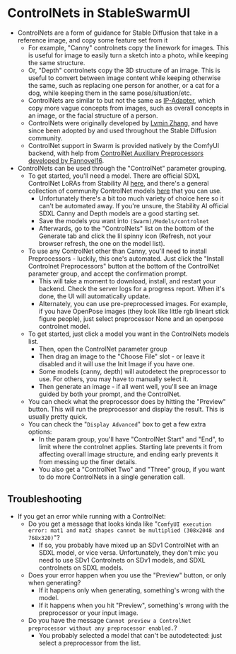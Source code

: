 # ControlNets in StableSwarmUI

- ControlNets are a form of guidance for Stable Diffusion that take in a reference image, and copy some feature set from it
    - For example, "Canny" controlnets copy the linework for images. This is useful for image to easily turn a sketch into a photo, while keeping the same structure.
    - Or, "Depth" controlnets copy the 3D structure of an image. This is useful to convert between image content while keeping otherwise the same, such as replacing one person for another, or a cat for a dog, while keeping them in the same pose/situation/etc.
    - ControlNets are similar to but not the same as [IP-Adapter](/docs/Features/IPAdapter-ReVision.md), which copy more vague concepts from images, such as overall concepts in an image, or the facial structure of a person.
    - ControlNets were originally developed by [Lvmin Zhang](https://arxiv.org/abs/2302.05543), and have since been adopted by and used throughout the Stable Diffusion community.
    - ControlNet support in Swarm is provided natively by the ComfyUI backend, with help from [ControlNet Auxiliary Preprocessors developed by Fannovel16](https://github.com/Fannovel16/comfyui_controlnet_aux).
- ControlNets can be used through the "ControlNet" parameter grouping.
    - To get started, you'll need a model. There are official SDXL ControlNet LoRAs from Stability AI [here](https://huggingface.co/stabilityai/control-lora), and there's a general collection of community ControlNet models [here](https://huggingface.co/lllyasviel/sd_control_collection/tree/main) that you can use.
        - Unfortunately there's a bit too much variety of choice here so it can't be automated away. If you're unsure, the Stability AI official SDXL Canny and Depth models are a good starting set.
        - Save the models you want into `(Swarm)/Models/controlnet`
        - Afterwards, go to the "ControlNets" list on the bottom of the Generate tab and click the lil spinny icon (Refresh, not your browser refresh, the one on the model list).
    - To use any ControlNet other than Canny, you'll need to install Preprocessors - luckily, this one's automated. Just click the "Install Controlnet Preprocessors" button at the bottom of the ControlNet parameter group, and accept the confirmation prompt.
        - This will take a moment to download, install, and restart your backend. Check the server logs for a progress report. When it's done, the UI will automatically update.
        - Alternately, you can use pre-preprocessed images. For example, if you have OpenPose images (they look like little rgb lineart stick figure people), just select preprocessor None and an openpose controlnet model.
    - To get started, just click a model you want in the ControlNets models list.
        - Then, open the ControlNet parameter group
        - Then drag an image to the "Choose File" slot - or leave it disabled and it will use the Init Image if you have one.
        - Some models (canny, depth) will autodetect the preprocessor to use. For others, you may have to manually select it.
        - Then generate an image - if all went well, you'll see an image guided by both your prompt, and the ControlNet.
    - You can check what the preprocessor does by hitting the "Preview" button. This will run the preprocessor and display the result. This is usually pretty quick.
    - You can check the "`Display Advanced`" box to get a few extra options:
        - In the param group, you'll have "ControlNet Start" and "End", to limit where the controlnet applies. Starting late prevents it from affecting overall image structure, and ending early prevents it from messing up the finer details.
        - You also get a "ControlNet Two" and "Three" group, if you want to do more ControlNets in a single generation call.

## Troubleshooting

- If you get an error while running with a ControlNet:
    - Do you get a message that looks kinda like "`ComfyUI execution error: mat1 and mat2 shapes cannot be multiplied (308x2048 and 768x320)`"?
        - If so, you probably have mixed up an SDv1 ControlNet with an SDXL model, or vice versa. Unfortunately, they don't mix: you need to use SDv1 Controlnets on SDv1 models, and SDXL controlnets on SDXL models.
    - Does your error happen when you use the "Preview" button, or only when generating?
        - If it happens only when generating, something's wrong with the model.
        - If it happens when you hit "Preview", something's wrong with the preprocessor or your input image.
    - Do you have the message `Cannot preview a ControlNet preprocessor without any preprocessor enabled.`?
        - You probably selected a model that can't be autodetected: just select a preprocessor from the list.
